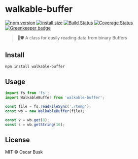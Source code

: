 # walkable-buffer

[![npm version](https://badgen.net/npm/v/walkable-buffer)](https://www.npmjs.com/package/walkable-buffer)
[![install size](https://badgen.net/packagephobia/publish/walkable-buffer)](https://packagephobia.now.sh/result?p=walkable-buffer)
[![Build Status](https://travis-ci.org/oBusk/walkable-buffer.svg?branch=master)](https://travis-ci.org/oBusk/walkable-buffer)
[![Coverage Status](https://coveralls.io/repos/github/oBusk/walkable-buffer/badge.svg?branch=master)](https://coveralls.io/github/oBusk/walkable-buffer?branch=master)
[![Greenkeeper badge](https://badges.greenkeeper.io/oBusk/walkable-buffer.svg)](https://greenkeeper.io/)

> 🚶🛡️ A class for easily reading data from binary Buffers

## Install

```bash
npm install walkable-buffer
```

## Usage

```js
import fs from 'fs';
import WalkableBuffer from 'walkable-buffer';

const file = fs.readFileSync('./temp');
const wb = new WalkableBuffer(file);

const v = wb.get(8);
const s = wb.getString(16);
```

## License

MIT © Oscar Busk
